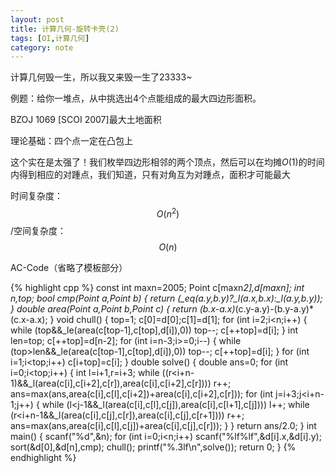 ```yaml
---
layout: post
title: 计算几何-旋转卡壳(2)
tags: [OI,计算几何]
category: note
---
```


计算几何毁一生，所以我又来毁一生了23333~

例题：给你一堆点，从中挑选出4个点能组成的最大四边形面积。

BZOJ 1069 [SCOI 2007]最大土地面积

理论基础：四个点一定在凸包上

这个实在是太强了！我们枚举四边形相邻的两个顶点，然后可以在均摊$O(1)$的时间内得到相应的对踵点，我们知道，只有对角互为对踵点，面积才可能最大

时间复杂度：$$O(n^2)$$/空间复杂度：$$O(n)$$

AC-Code（省略了模板部分）

{% highlight cpp %}
const int maxn=2005;
Point c[maxn*2],d[maxn];
int n,top;
bool cmp(Point a,Point b)
{
    return (_eq(a.y,b.y)?_l(a.x,b.x):_l(a.y,b.y));
}
double area(Point a,Point b,Point c)
{
    return (b.x-a.x)*(c.y-a.y)-(b.y-a.y)*(c.x-a.x);
}
void chull()
{
    top=1;
    c[0]=d[0];c[1]=d[1];
    for (int i=2;i<n;i++)
    {
        while (top&&_le(area(c[top-1],c[top],d[i]),0))
            top--;
        c[++top]=d[i];
    }
    int len=top;
    c[++top]=d[n-2];
    for (int i=n-3;i>=0;i--)
    {
        while (top>len&&_le(area(c[top-1],c[top],d[i]),0))
            top--;
        c[++top]=d[i];
    }
    for (int i=1;i<top;i++)
        c[i+top]=c[i];
}
double solve()
{
    double ans=0;
    for (int i=0;i<top;i++)
    {
        int l=i+1,r=i+3;
        while ((r<i+n-1)&&_l(area(c[i],c[i+2],c[r]),area(c[i],c[i+2],c[r])))
            r++;
        ans=max(ans,area(c[i],c[l],c[i+2])+area(c[i],c[i+2],c[r]));
        for (int j=i+3;j<i+n-1;j++)
        {
            while (l<j-1&&_l(area(c[i],c[l],c[j]),area(c[i],c[l+1],c[j])))
                l++;
            while (r<i+n-1&&_l(area(c[i],c[j],c[r]),area(c[i],c[j],c[r+1])))
                r++;
            ans=max(ans,area(c[i],c[l],c[j])+area(c[i],c[j],c[r]));
        }
    }
    return ans/2.0;
}
int main()
{
    scanf("%d",&n);
    for (int i=0;i<n;i++)
        scanf("%lf%lf",&d[i].x,&d[i].y);
    sort(&d[0],&d[n],cmp);
    chull();
    printf("%.3lf\n",solve());
    return 0;
}
{% endhighlight %}
